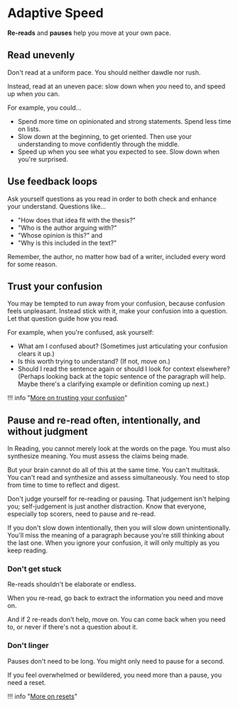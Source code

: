 # Adaptive Speed

**Re-reads** and **pauses** help you move at your own pace.

## Read unevenly

Don't read at a uniform pace. You should neither dawdle nor rush.

Instead, read at an uneven pace: slow down when *you* need to, and speed up when *you* can.

For example, you could...

- Spend more time on opinionated and strong statements. Spend less time on lists.
- Slow down at the beginning, to get oriented. Then use your understanding to move confidently through the middle.
- Speed up when you see what you expected to see. Slow down when you're surprised.

## Use feedback loops

Ask yourself questions as you read in order to both check and enhance your understand. Questions like...

- "How does that idea fit with the thesis?"
- "Who is the author arguing with?"
- "Whose opinion is this?" and
- "Why is this included in the text?"

Remember, the author, no matter how bad of a writer, included every word for some reason.

## Trust your confusion

You may be tempted to run away from your confusion, because confusion feels unpleasant. Instead stick with it, make your confusion into a question. Let that question guide how you read.

For example, when you're confused, ask yourself:

- What am I confused about? (Sometimes just articulating your confusion clears it up.)
- Is this worth trying to understand? (If not, move on.)
- Should I read the sentence again or should I look for context elsewhere? (Perhaps looking back at the topic sentence of the paragraph will help. Maybe there's a clarifying example or definition coming up next.)

!!! info "[More on trusting your confusion][confuse]"

## Pause and re-read often, intentionally, and without judgment

In Reading, you cannot merely look at the words on the page. You must also synthesize meaning. You must assess the claims being made.

But your brain cannot do all of this at the same time. You can't multitask. You can't read and synthesize and assess simultaneously. You need to stop from time to time to reflect and digest.

Don't judge yourself for re-reading or pausing. That judgement isn't helping you; self-judgement is just another distraction. Know that everyone, especially top scorers, need to pause and re-read.

If you don't slow down intentionally, then you will slow down unintentionally. You'll miss the meaning of a paragraph because you're still thinking about the last one. When you ignore your confusion, it will only multiply as you keep reading.

### Don't get stuck

Re-reads shouldn't be elaborate or endless.

When you re-read, go back to extract the information you need and move on.

And if 2 re-reads don't help, move on. You can come back when you need to, or never if there's not a question about it.

### Don't linger

Pauses don't need to be long. You might only need to pause for a second.

If you feel overwhelmed or bewildered, you need more than a pause, you need a reset.

!!! info "[More on resets][reset]"

[reset]: ../time/slow.md#reset
[confuse]: ../time/slow.md#trust-your-confusion
